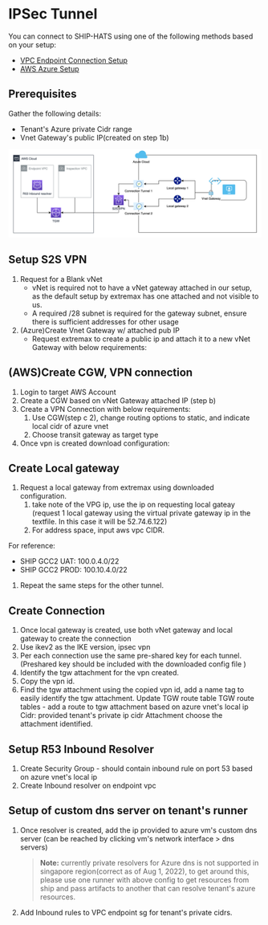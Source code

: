 # IPSec Tunnel

You can connect to SHIP-HATS using one of the following methods based on your setup:

- [VPC Endpoint Connection Setup](aws-vpc-endpoint)
- [AWS Azure Setup](#prerequisites)


## Prerequisites

Gather the following details:

- Tenant's Azure private Cidr range
- Vnet Gateway's public IP(created on step 1b)

![](./images/aws-azure-setup.png)


## Setup S2S VPN

1. Request for a Blank vNet
    - vNet is required not to have a vNet gateway attached in our setup, as the default setup by extremax has one attached and not visible to us. 
    - A required /28 subnet is required for the gateway subnet, ensure there is sufficient addresses for other usage
1. (Azure)Create Vnet Gateway w/ attached pub IP
    - Request extremax to create a public ip and attach it to a new vNet Gateway with below requirements:

## (AWS)Create CGW, VPN connection
1. Login to target AWS Account
1. Create a CGW based on vNet Gateway attached IP (step b)
1. Create a VPN Connection with below requirements: 
    1. Use CGW(step c 2), change routing options to static, and indicate local cidr of azure vnet
    1. Choose transit gateway as target type
1. Once vpn is created download configuration:

## Create Local gateway

1. Request a local gateway from extremax using downloaded configuration.
    1. take note of the VPG ip, use the ip on requesting local gateay (request 1 local gateway using the virtual private gateway ip in the textfile. In this case it will be 52.74.6.122)
    1. For address space, input aws vpc CIDR.

For reference:
- SHIP GCC2 UAT: 100.0.4.0/22
- SHIP GCC2 PROD: 100.10.4.0/22

1. Repeat the same steps for the other tunnel.

## Create Connection

1. Once local gateway is created, use both vNet gateway and local gateway to create the connection
1. Use ikev2 as the IKE version, ipsec vpn
1. Per each connection use the same pre-shared key for each tunnel. (Preshared key should be included with the downloaded config file )
1. Identify the tgw attachment for the vpn created.
1. Copy the vpn id. 
1. Find the tgw attachment using the copied vpn id, add a name tag to easily identify the tgw attachment. 
Update TGW route table 
TGW route tables - add a route to tgw attachment based on azure vnet's local ip
Cidr: provided tenant's private ip cidr
Attachment choose the attachment identified. 

## Setup R53 Inbound Resolver

1. Create Security Group - should contain inbound rule on port 53 based on azure vnet's local ip
1. Create Inbound resolver on endpoint vpc

## Setup of custom dns server on tenant's runner

1. Once resolver is created, add the ip provided to azure vm's custom dns server (can be reached by clicking vm's network interface > dns servers)
    > **Note:** currently private resolvers for Azure dns is not supported in singapore region(correct as of Aug 1, 2022), to get around this, please use one runner with above config to get resources from ship and pass artifacts to another that can resolve tenant's azure resources.
1. Add Inbound rules to VPC endpoint sg for tenant's private cidrs. 


